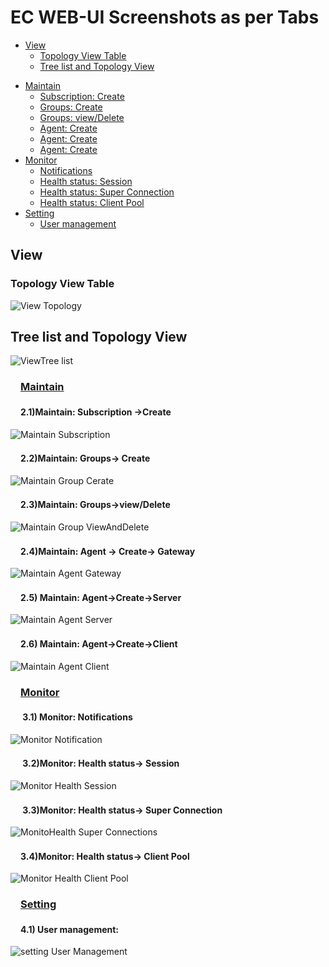 # EC WEB-UI Screenshots as per Tabs
* [View](#view)
  * [Topology View Table](#TopologyViewTable)
  *  [Tree list and Topology View](#TreelistandTopologyView)




<ul>
 
 <li><a href="#maintain">Maintain</a>
  <ul>
   <li><a href="#subscription">Subscription: Create</a></li>
   <li><a href="#gCreate">Groups: Create</a></li>
   <li><a href="#gViewDelete">Groups: view/Delete</a></li>
   <li><a href="#aGateway">Agent: Create</a></li>
   <li><a href="#aServer">Agent: Create</a></li>
   <li><a href="#aClient">Agent: Create</a></li>
  </ul>
 </li>
 <li><a href="#monitor">Monitor</a>
  <ul>
   <li><a href="#notification">Notifications</a></li>
   <li><a href="#healthStatus">Health status: Session</a></li>
   <li><a href="#healthSuperConnection">Health status: Super Connection </a></li>
   <li><a href="#healthClientPool">Health status: Client Pool</a></li>
  </ul>
 </li>
 <li><a href="#setting">Setting</a>
  <ul>
   <li><a href="#Usermanagement">User management</a></li>
  </ul>
 </li>
</ul>

## View

### Topology View Table

![View Topology](/docs/Ec%20Screenshot/View/ViewTopology.png?raw=true "View Topology")


## Tree list and Topology View


![ViewTree list](/docs/Ec%20Screenshot/View/ViewTreelist.png?raw=true "ViewTree list")





<h3><a id="maintain" class="anchor" href="#maintain" aria-hidden="true"><svg class="octicon octicon-link" viewBox="0 0 16 16" version="1.1" width="16" height="16" aria-hidden="true"></svg>Maintain</a></h3>

<h4><a id="subscription" class="anchor" href="#subscription" aria-hidden="true"><svg class="octicon octicon-link" viewBox="0 0 16 16" version="1.1" width="16" height="16" aria-hidden="true"></svg></a>2.1)Maintain: Subscription ->Create</h4>



![Maintain Subscription](/docs/Ec%20Screenshot/Maintain/MaintainSubscription.png?raw=true "Maintain Subscription")








<h4><a id="gCreate" class="anchor" href="#gCreate" aria-hidden="true"><svg class="octicon octicon-link" viewBox="0 0 16 16" version="1.1" width="16" height="16" aria-hidden="true"></svg></a>2.2)Maintain: Groups-> Create</h4>



![Maintain Group Cerate](/docs/Ec%20Screenshot/Maintain/MaintainGroupCerate.png?raw=true "Maintain Group Cerate")




<h4><a id="gViewDelete" class="anchor" href="#gViewDelete" aria-hidden="true"><svg class="octicon octicon-link" viewBox="0 0 16 16" version="1.1" width="16" height="16" aria-hidden="true"></svg></a>2.3)Maintain: Groups->view/Delete</h4> 


![Maintain Group ViewAndDelete](/docs/Ec%20Screenshot/Maintain/MaintainroupViewAndDelete.png?raw=true "Maintain Group View And Delete")




<h4><a id="aGateway" class="anchor" href="#gCaGatewayreate" aria-hidden="true"><svg class="octicon octicon-link" viewBox="0 0 16 16" version="1.1" width="16" height="16" aria-hidden="true"></svg></a>2.4)Maintain: Agent -> Create-> Gateway</h4> 



![Maintain Agent Gateway](/docs/Ec%20Screenshot/Maintain/MaintainAgentGateway.png?raw=true "Maintain Agent Gateway")






<h4><a id="aServer" class="anchor" href="#aServer" aria-hidden="true"><svg class="octicon octicon-link" viewBox="0 0 16 16" version="1.1" width="16" height="16" aria-hidden="true"></svg></a>2.5) Maintain: Agent->Create->Server</h4> 

 
![Maintain Agent Server](/docs/Ec%20Screenshot/Maintain/MaintainAgentServer.png?raw=true "Maintain Agent Server")






<h4><a id="aClient" class="anchor" href="#aClient" aria-hidden="true"><svg class="octicon octicon-link" viewBox="0 0 16 16" version="1.1" width="16" height="16" aria-hidden="true"></svg></a>2.6) Maintain: Agent->Create->Client</h4> 


![Maintain Agent Client](/docs/Ec%20Screenshot/Maintain/MaintainAgentClient.png?raw=true "Maintain Agent Client")





<h3><a id="monitor" class="anchor" href="#monitor" aria-hidden="true"><svg class="octicon octicon-link" viewBox="0 0 16 16" version="1.1" width="16" height="16" aria-hidden="true"></svg>Monitor</a></h3>

<h4><a id="notification" class="anchor" href="#notification" aria-hidden="true"><svg class="octicon octicon-link" viewBox="0 0 16 16" version="1.1" width="16" height="16" aria-hidden="true"></svg></a> 3.1)	Monitor: Notifications</h4>


![Monitor Notification](/docs/Ec%20Screenshot/Monitor/MonitorNotification.png?raw=true "Monitor Notification")





<h4><a id="healthStatus" class="anchor" href="#healthStatus" aria-hidden="true"><svg class="octicon octicon-link" viewBox="0 0 16 16" version="1.1" width="16" height="16" aria-hidden="true"></svg></a> 3.2)Monitor: Health status-> Session</h4>


![Monitor Health Session](/docs/Ec%20Screenshot/Monitor/MonitorHealthSession.png?raw=true "Monitor Health Session")






<h4><a id="healthSuperConnection" class="anchor" href="#healthSuperConnection" aria-hidden="true"><svg class="octicon octicon-link" viewBox="0 0 16 16" version="1.1" width="16" height="16" aria-hidden="true"></svg></a> 3.3)Monitor: Health status-> Super Connection</h4>

 
![MonitoHealth Super Connections](/docs/Ec%20Screenshot/Monitor/MonitoHealthSuperConnections.png?raw=true "MonitoHealth Super Connections")







<h4><a id="healthClientPool" class="anchor" href="#healthClientPool" aria-hidden="true"><svg class="octicon octicon-link" viewBox="0 0 16 16" version="1.1" width="16" height="16" aria-hidden="true"></svg></a>3.4)Monitor: Health status-> Client Pool</h4>

 ![Monitor Health Client Pool](/docs/Ec%20Screenshot/Monitor/MonitorHealthClientPool.png?raw=true "Monitor Health Client Pool")





<h3><a id="setting" class="anchor" href="#setting" aria-hidden="true"><svg class="octicon octicon-link" viewBox="0 0 16 16" version="1.1" width="16" height="16" aria-hidden="true"></svg>Setting</a></h3>

<h4><a id="Usermanagement" class="anchor" href="#Usermanagement" aria-hidden="true"><svg class="octicon octicon-link" viewBox="0 0 16 16" version="1.1" width="16" height="16" aria-hidden="true"></svg></a>4.1) User management:</h4>


 ![setting User Management](/docs/Ec%20Screenshot/Settings/settingUserManagement.png?raw=true "setting User Management")





